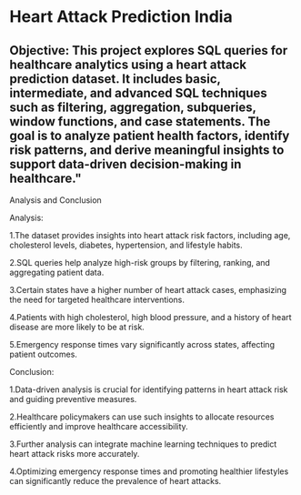 # Heart Attack Prediction India

## Objective:    This project explores SQL queries for healthcare analytics using a heart attack prediction dataset. It includes basic, intermediate, and advanced SQL techniques such as filtering, aggregation, subqueries, window functions, and case statements. The goal is to analyze patient health factors, identify risk patterns, and derive meaningful insights to support data-driven decision-making in healthcare."

Analysis and Conclusion

Analysis:

1.The dataset provides insights into heart attack risk factors, including age, cholesterol levels, diabetes, hypertension, and lifestyle habits.

2.SQL queries help analyze high-risk groups by filtering, ranking, and aggregating patient data.

3.Certain states have a higher number of heart attack cases, emphasizing the need for targeted healthcare interventions.

4.Patients with high cholesterol, high blood pressure, and a history of heart disease are more likely to be at risk.

5.Emergency response times vary significantly across states, affecting patient outcomes.

Conclusion:

1.Data-driven analysis is crucial for identifying patterns in heart attack risk and guiding preventive measures.

2.Healthcare policymakers can use such insights to allocate resources efficiently and improve healthcare accessibility.

3.Further analysis can integrate machine learning techniques to predict heart attack risks more accurately.

4.Optimizing emergency response times and promoting healthier lifestyles can significantly reduce the prevalence of heart attacks.
